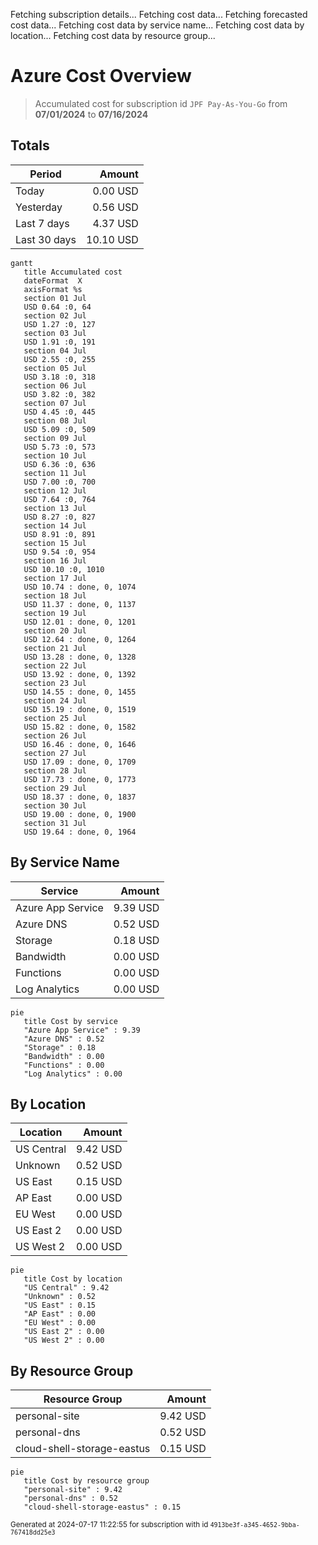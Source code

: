 Fetching subscription details...
Fetching cost data...
Fetching forecasted cost data...
Fetching cost data by service name...
Fetching cost data by location...
Fetching cost data by resource group...
# Azure Cost Overview

> Accumulated cost for subscription id `JPF Pay-As-You-Go` from **07/01/2024** to **07/16/2024**

## Totals

|Period|Amount|
|---|---:|
|Today|0.00 USD|
|Yesterday|0.56 USD|
|Last 7 days|4.37 USD|
|Last 30 days|10.10 USD|

```mermaid
gantt
   title Accumulated cost
   dateFormat  X
   axisFormat %s
   section 01 Jul
   USD 0.64 :0, 64
   section 02 Jul
   USD 1.27 :0, 127
   section 03 Jul
   USD 1.91 :0, 191
   section 04 Jul
   USD 2.55 :0, 255
   section 05 Jul
   USD 3.18 :0, 318
   section 06 Jul
   USD 3.82 :0, 382
   section 07 Jul
   USD 4.45 :0, 445
   section 08 Jul
   USD 5.09 :0, 509
   section 09 Jul
   USD 5.73 :0, 573
   section 10 Jul
   USD 6.36 :0, 636
   section 11 Jul
   USD 7.00 :0, 700
   section 12 Jul
   USD 7.64 :0, 764
   section 13 Jul
   USD 8.27 :0, 827
   section 14 Jul
   USD 8.91 :0, 891
   section 15 Jul
   USD 9.54 :0, 954
   section 16 Jul
   USD 10.10 :0, 1010
   section 17 Jul
   USD 10.74 : done, 0, 1074
   section 18 Jul
   USD 11.37 : done, 0, 1137
   section 19 Jul
   USD 12.01 : done, 0, 1201
   section 20 Jul
   USD 12.64 : done, 0, 1264
   section 21 Jul
   USD 13.28 : done, 0, 1328
   section 22 Jul
   USD 13.92 : done, 0, 1392
   section 23 Jul
   USD 14.55 : done, 0, 1455
   section 24 Jul
   USD 15.19 : done, 0, 1519
   section 25 Jul
   USD 15.82 : done, 0, 1582
   section 26 Jul
   USD 16.46 : done, 0, 1646
   section 27 Jul
   USD 17.09 : done, 0, 1709
   section 28 Jul
   USD 17.73 : done, 0, 1773
   section 29 Jul
   USD 18.37 : done, 0, 1837
   section 30 Jul
   USD 19.00 : done, 0, 1900
   section 31 Jul
   USD 19.64 : done, 0, 1964
```

## By Service Name

|Service|Amount|
|---|---:|
|Azure App Service|9.39 USD|
|Azure DNS|0.52 USD|
|Storage|0.18 USD|
|Bandwidth|0.00 USD|
|Functions|0.00 USD|
|Log Analytics|0.00 USD|

```mermaid
pie
   title Cost by service
   "Azure App Service" : 9.39
   "Azure DNS" : 0.52
   "Storage" : 0.18
   "Bandwidth" : 0.00
   "Functions" : 0.00
   "Log Analytics" : 0.00
```

## By Location

|Location|Amount|
|---|---:|
|US Central|9.42 USD|
|Unknown|0.52 USD|
|US East|0.15 USD|
|AP East|0.00 USD|
|EU West|0.00 USD|
|US East 2|0.00 USD|
|US West 2|0.00 USD|

```mermaid
pie
   title Cost by location
   "US Central" : 9.42
   "Unknown" : 0.52
   "US East" : 0.15
   "AP East" : 0.00
   "EU West" : 0.00
   "US East 2" : 0.00
   "US West 2" : 0.00
```

## By Resource Group

|Resource Group|Amount|
|---|---:|
|personal-site|9.42 USD|
|personal-dns|0.52 USD|
|cloud-shell-storage-eastus|0.15 USD|

```mermaid
pie
   title Cost by resource group
   "personal-site" : 9.42
   "personal-dns" : 0.52
   "cloud-shell-storage-eastus" : 0.15
```

<sup>Generated at 2024-07-17 11:22:55 for subscription with id `4913be3f-a345-4652-9bba-767418dd25e3`</sup>
